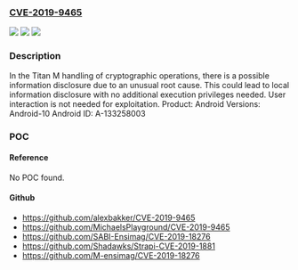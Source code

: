 ### [CVE-2019-9465](https://cve.mitre.org/cgi-bin/cvename.cgi?name=CVE-2019-9465)
![](https://img.shields.io/static/v1?label=Product&message=Android&color=blue)
![](https://img.shields.io/static/v1?label=Version&message=n%2Fa&color=blue)
![](https://img.shields.io/static/v1?label=Vulnerability&message=Information%20disclosure&color=brighgreen)

### Description

In the Titan M handling of cryptographic operations, there is a possible information disclosure due to an unusual root cause. This could lead to local information disclosure with no additional execution privileges needed. User interaction is not needed for exploitation. Product: Android Versions: Android-10 Android ID: A-133258003

### POC

#### Reference
No POC found.

#### Github
- https://github.com/alexbakker/CVE-2019-9465
- https://github.com/MichaelsPlayground/CVE-2019-9465
- https://github.com/SABI-Ensimag/CVE-2019-18276
- https://github.com/Shadawks/Strapi-CVE-2019-1881
- https://github.com/M-ensimag/CVE-2019-18276

